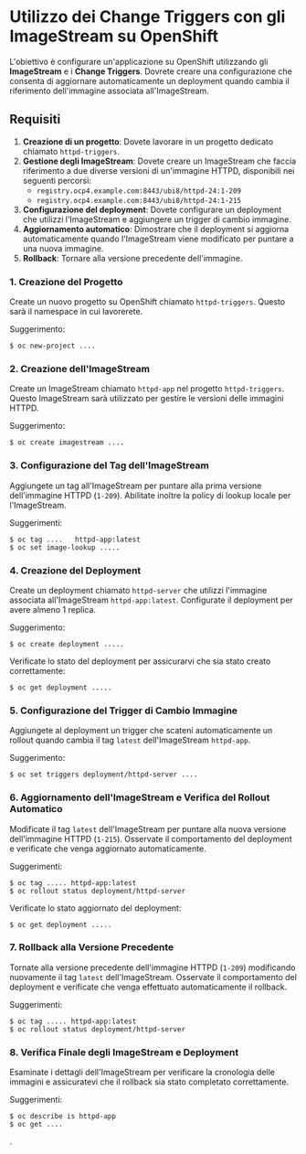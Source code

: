 # Utilizzo dei Change Triggers con gli ImageStream su OpenShift

L'obiettivo è configurare un'applicazione su OpenShift utilizzando gli **ImageStream** e i **Change Triggers**. Dovrete creare una configurazione che consenta di aggiornare automaticamente un deployment quando cambia il riferimento dell'immagine associata all'ImageStream.

## Requisiti

1. **Creazione di un progetto**: Dovete lavorare in un progetto dedicato chiamato `httpd-triggers`.
2. **Gestione degli ImageStream**: Dovete creare un ImageStream che faccia riferimento a due diverse versioni di un'immagine HTTPD, disponibili nei seguenti percorsi:
   - `registry.ocp4.example.com:8443/ubi8/httpd-24:1-209`
   - `registry.ocp4.example.com:8443/ubi8/httpd-24:1-215`
3. **Configurazione del deployment**: Dovete configurare un deployment che utilizzi l'ImageStream e aggiungere un trigger di cambio immagine.
4. **Aggiornamento automatico**: Dimostrare che il deployment si aggiorna automaticamente quando l'ImageStream viene modificato per puntare a una nuova immagine.
5. **Rollback**: Tornare alla versione precedente dell'immagine.

### 1. Creazione del Progetto
Create un nuovo progetto su OpenShift chiamato `httpd-triggers`. Questo sarà il namespace in cui lavorerete.

Suggerimento:
```
$ oc new-project ....
```

### 2. Creazione dell'ImageStream
Create un ImageStream chiamato `httpd-app` nel progetto `httpd-triggers`. Questo ImageStream sarà utilizzato per gestire le versioni delle immagini HTTPD.

Suggerimento:
```
$ oc create imagestream ....
```

### 3. Configurazione del Tag dell'ImageStream
Aggiungete un tag all'ImageStream per puntare alla prima versione dell'immagine HTTPD (`1-209`). Abilitate inoltre la policy di lookup locale per l'ImageStream.

Suggerimenti:
```
$ oc tag ....   httpd-app:latest
$ oc set image-lookup .....
```

### 4. Creazione del Deployment
Create un deployment chiamato `httpd-server` che utilizzi l'immagine associata all'ImageStream `httpd-app:latest`. Configurate il deployment per avere almeno 1 replica.

Suggerimento:
```
$ oc create deployment .....
```

Verificate lo stato del deployment per assicurarvi che sia stato creato correttamente:
```
$ oc get deployment .....
```

### 5. Configurazione del Trigger di Cambio Immagine
Aggiungete al deployment un trigger che scateni automaticamente un rollout quando cambia il tag `latest` dell'ImageStream `httpd-app`.

Suggerimento:
```
$ oc set triggers deployment/httpd-server ....
```

### 6. Aggiornamento dell'ImageStream e Verifica del Rollout Automatico
Modificate il tag `latest` dell'ImageStream per puntare alla nuova versione dell'immagine HTTPD (`1-215`). Osservate il comportamento del deployment e verificate che venga aggiornato automaticamente.

Suggerimenti:
```
$ oc tag ..... httpd-app:latest
$ oc rollout status deployment/httpd-server
```

Verificate lo stato aggiornato del deployment:
```
$ oc get deployment .....
```

### 7. Rollback alla Versione Precedente
Tornate alla versione precedente dell'immagine HTTPD (`1-209`) modificando nuovamente il tag `latest` dell'ImageStream. Osservate il comportamento del deployment e verificate che venga effettuato automaticamente il rollback.

Suggerimenti:
```
$ oc tag ..... httpd-app:latest
$ oc rollout status deployment/httpd-server
```

### 8. Verifica Finale degli ImageStream e Deployment
Esaminate i dettagli dell'ImageStream per verificare la cronologia delle immagini e assicuratevi che il rollback sia stato completato correttamente.

Suggerimenti:
```
$ oc describe is httpd-app
$ oc get ....
```

.
